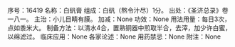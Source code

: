 序号：16419
名称：白矾膏
组成：白矾（熬令汁尽）1分。
出处：《圣济总录》卷一八一。
主治：小儿目睛有膜。
加减：None
功效：None
用法用量：每日3次，点如黍米大。
制备方法：以清水4合，置熟铜器中煎取半合，去滓，加少许白蜜，以绵滤过。
临床应用：None
各家论述：None
用药禁忌：None
附注：None
